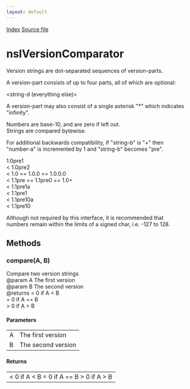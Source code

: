 ```yaml
---
layout: default
---
```

<div id='links'><a href="../index.html">Index</a>
<a href="http://dxr.mozilla.org/mozilla-central/source/xpcom/base/nsIVersionComparator.idl">Source file</a>
</div>

# nsIVersionComparator #
  
Version strings are dot-separated sequences of version-parts.  
  
A version-part consists of up to four parts, all of which are optional:  
  
<number-a><string-b><number-c><string-d (everything else)>  
  
A version-part may also consist of a single asterisk "*" which indicates  
"infinity".  
  
Numbers are base-10, and are zero if left out.  
Strings are compared bytewise.  
  
For additional backwards compatibility, if "string-b" is "+" then  
"number-a" is incremented by 1 and "string-b" becomes "pre".  
  
1.0pre1  
< 1.0pre2    
  < 1.0 == 1.0.0 == 1.0.0.0  
    < 1.1pre == 1.1pre0 == 1.0+  
      < 1.1pre1a  
        < 1.1pre1  
          < 1.1pre10a  
            < 1.1pre10  
  
Although not required by this interface, it is recommended that  
numbers remain within the limits of a signed char, i.e. -127 to 128.  
  

## Methods ##

### compare(A, B) ###
  
Compare two version strings  
@param   A   The first version  
@param   B   The second version  
@returns < 0 if A < B  
         = 0 if A == B  
         > 0 if A > B  
  

#### Parameters ####

<table>

<tr>
<td>A</td>
<td>The first version  
</td>
</tr>

<tr>
<td>B</td>
<td>The second version  
</td>
</tr>

</table>

#### Returns ####

<table>

<tr>
<td>< 0 if A < B  
         = 0 if A == B  
         > 0 if A > B  
</td>
</tr>

</table>
